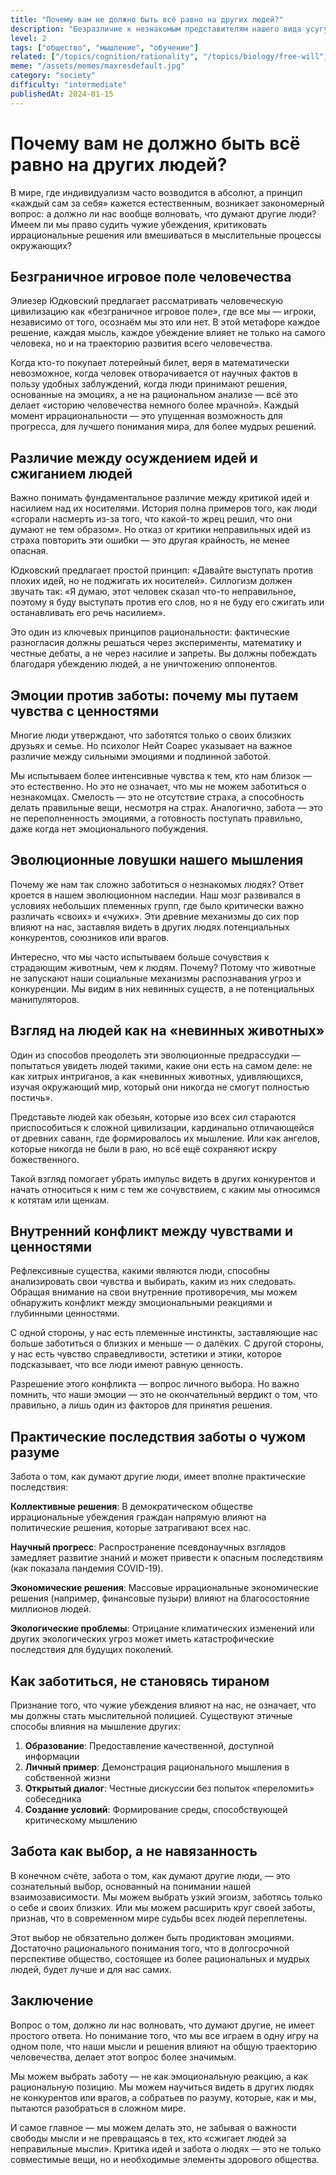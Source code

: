 ```yaml
---
title: "Почему вам не должно быть всё равно на других людей?"
description: "Безразличие к незнакомым представителям нашего вида усугубляет все общественные проблемы."
level: 2
tags: ["общество", "мышление", "обучение"]
related: ["/topics/cognition/rationality", "/topics/biology/free-will", "/topics/cognition/cognitive-biases", "/topics/society/studing", "/topics/biology/motivation", "/topics/society/problem-list"]
meme: "/assets/memes/maxresdefault.jpg"
category: "society"
difficulty: "intermediate"
publishedAt: 2024-01-15
---
```



# Почему вам не должно быть всё равно на других людей?

В мире, где индивидуализм часто возводится в абсолют, а принцип «каждый сам за себя» кажется естественным, возникает закономерный вопрос: а должно ли нас вообще волновать, что думают другие люди? Имеем ли мы право судить чужие убеждения, критиковать иррациональные решения или вмешиваться в мыслительные процессы окружающих?

## Безграничное игровое поле человечества

Элиезер Юдковский предлагает рассматривать человеческую цивилизацию как «безграничное игровое поле», где все мы — игроки, независимо от того, осознаём мы это или нет. В этой метафоре каждое решение, каждая мысль, каждое убеждение влияет не только на самого человека, но и на траекторию развития всего человечества.

Когда кто-то покупает лотерейный билет, веря в математически невозможное, когда человек отворачивается от научных фактов в пользу удобных заблуждений, когда люди принимают решения, основанные на эмоциях, а не на рациональном анализе — всё это делает «историю человечества немного более мрачной». Каждый момент иррациональности — это упущенная возможность для прогресса, для лучшего понимания мира, для более мудрых решений.

## Различие между осуждением идей и сжиганием людей

Важно понимать фундаментальное различие между критикой идей и насилием над их носителями. История полна примеров того, как люди «сгорали насмерть из-за того, что какой-то жрец решил, что они думают не тем образом». Но отказ от критики неправильных идей из страха повторить эти ошибки — это другая крайность, не менее опасная.

Юдковский предлагает простой принцип: «Давайте выступать против плохих идей, но не поджигать их носителей». Силлогизм должен звучать так: «Я думаю, этот человек сказал что-то неправильное, поэтому я буду выступать против его слов, но я не буду его сжигать или останавливать его речь насилием».

Это один из ключевых принципов рациональности: фактические разногласия должны решаться через эксперименты, математику и честные дебаты, а не через насилие и запреты. Вы должны побеждать благодаря убеждению людей, а не уничтожению оппонентов.

## Эмоции против заботы: почему мы путаем чувства с ценностями

Многие люди утверждают, что заботятся только о своих близких друзьях и семье. Но психолог Нейт Соарес указывает на важное различие между сильными эмоциями и подлинной заботой.

Мы испытываем более интенсивные чувства к тем, кто нам близок — это естественно. Но это не означает, что мы не можем заботиться о незнакомцах. Смелость — это не отсутствие страха, а способность делать правильные вещи, несмотря на страх. Аналогично, забота — это не переполненность эмоциями, а готовность поступать правильно, даже когда нет эмоционального побуждения.

## Эволюционные ловушки нашего мышления

Почему же нам так сложно заботиться о незнакомых людях? Ответ кроется в нашем эволюционном наследии. Наш мозг развивался в условиях небольших племенных групп, где было критически важно различать «своих» и «чужих». Эти древние механизмы до сих пор влияют на нас, заставляя видеть в других людях потенциальных конкурентов, союзников или врагов.

Интересно, что мы часто испытываем больше сочувствия к страдающим животным, чем к людям. Почему? Потому что животные не запускают наши социальные механизмы распознавания угроз и конкуренции. Мы видим в них невинных существ, а не потенциальных манипуляторов.

## Взгляд на людей как на «невинных животных»

Один из способов преодолеть эти эволюционные предрассудки — попытаться увидеть людей такими, какие они есть на самом деле: не как хитрых интриганов, а как «невинных животных, удивляющихся, изучая окружающий мир, который они никогда не смогут полностью постичь».

Представьте людей как обезьян, которые изо всех сил стараются приспособиться к сложной цивилизации, кардинально отличающейся от древних саванн, где формировалось их мышление. Или как ангелов, которые никогда не были в раю, но всё ещё сохраняют искру божественного.

Такой взгляд помогает убрать импульс видеть в других конкурентов и начать относиться к ним с тем же сочувствием, с каким мы относимся к котятам или щенкам.

## Внутренний конфликт между чувствами и ценностями

Рефлексивные существа, какими являются люди, способны анализировать свои чувства и выбирать, каким из них следовать. Обращая внимание на свои внутренние противоречия, мы можем обнаружить конфликт между эмоциональными реакциями и глубинными ценностями.

С одной стороны, у нас есть племенные инстинкты, заставляющие нас больше заботиться о близких и меньше — о далёких. С другой стороны, у нас есть чувство справедливости, эстетики и этики, которое подсказывает, что все люди имеют равную ценность.

Разрешение этого конфликта — вопрос личного выбора. Но важно помнить, что наши эмоции — это не окончательный вердикт о том, что правильно, а лишь один из факторов для принятия решения.

## Практические последствия заботы о чужом разуме

Забота о том, как думают другие люди, имеет вполне практические последствия:

**Коллективные решения**: В демократическом обществе иррациональные убеждения граждан напрямую влияют на политические решения, которые затрагивают всех нас.

**Научный прогресс**: Распространение псевдонаучных взглядов замедляет развитие знаний и может привести к опасным последствиям (как показала пандемия COVID-19).

**Экономические решения**: Массовые иррациональные экономические решения (например, финансовые пузыри) влияют на благосостояние миллионов людей.

**Экологические проблемы**: Отрицание климатических изменений или других экологических угроз может иметь катастрофические последствия для будущих поколений.

## Как заботиться, не становясь тираном

Признание того, что чужие убеждения влияют на нас, не означает, что мы должны стать мыслительной полицией. Существуют этичные способы влияния на мышление других:

1. **Образование**: Предоставление качественной, доступной информации
2. **Личный пример**: Демонстрация рационального мышления в собственной жизни
3. **Открытый диалог**: Честные дискуссии без попыток «переломить» собеседника
4. **Создание условий**: Формирование среды, способствующей критическому мышлению

## Забота как выбор, а не навязанность

В конечном счёте, забота о том, как думают другие люди, — это сознательный выбор, основанный на понимании нашей взаимозависимости. Мы можем выбрать узкий эгоизм, заботясь только о себе и своих близких. Или мы можем расширить круг своей заботы, признав, что в современном мире судьбы всех людей переплетены.

Этот выбор не обязательно должен быть продиктован эмоциями. Достаточно рационального понимания того, что в долгосрочной перспективе общество, состоящее из более рациональных и мудрых людей, будет лучше и для нас самих.

## Заключение

Вопрос о том, должно ли нас волновать, что думают другие, не имеет простого ответа. Но понимание того, что мы все играем в одну игру на одном поле, что наши мысли и решения влияют на общую траекторию человечества, делает этот вопрос более значимым.

Мы можем выбрать заботу — не как эмоциональную реакцию, а как рациональную позицию. Мы можем научиться видеть в других людях не конкурентов или врагов, а собратьев по разуму, которые, как и мы, пытаются разобраться в сложном мире.

И самое главное — мы можем делать это, не забывая о важности свободы мысли и не превращаясь в тех, кто «сжигает людей за неправильные мысли». Критика идей и забота о людях — это не только совместимые вещи, но и необходимые элементы здорового общества.